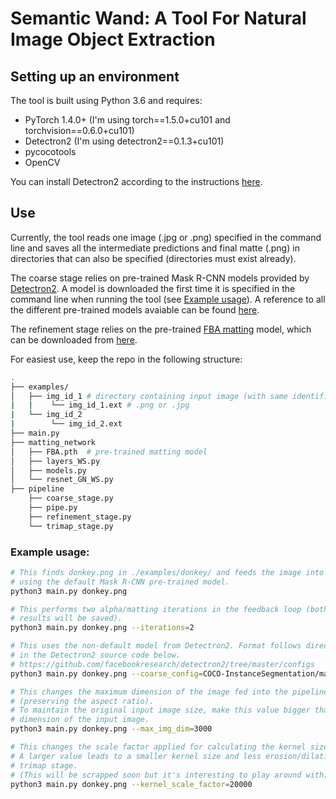 # Semantic Wand: A Tool For Natural Image Object Extraction

## Setting up an environment
The tool is built using Python 3.6 and requires:
- PyTorch 1.4.0+ (I'm using torch==1.5.0+cu101 and torchvision==0.6.0+cu101)
- Detectron2 (I'm using detectron2==0.1.3+cu101)
- pycocotools
- OpenCV

You can install Detectron2 according to the instructions [here](https://github.com/facebookresearch/detectron2/blob/master/INSTALL.md).

## Use
Currently, the tool reads one image (.jpg or .png) specified in the command line and saves all the intermediate predictions and final matte (.png) in directories that can also be specified (directories must exist already). 

The coarse stage relies on pre-trained Mask R-CNN models provided by [Detectron2](https://github.com/facebookresearch/detectron2). A model is downloaded the first time it is specified in the command line when running the tool (see [Example usage](###Example-usage)). A reference to all the different pre-trained models avaiable can be found [here](https://github.com/facebookresearch/detectron2/tree/master/configs).

The refinement stage relies on the pre-trained [FBA matting](https://github.com/MarcoForte/FBA_Matting) model, which can be downloaded from [here](https://drive.google.com/file/d/1T_oiKDE_biWf2kqexMEN7ObWqtXAzbB1/view).

For easiest use, keep the repo in the following structure:
```bash
.
├── examples/
│   ├── img_id_1 # directory containing input image (with same identifier)
|   |    └── img_id_1.ext # .png or .jpg
|   └── img_id_2
|        └── img_id_2.ext
├── main.py
├── matting_network
│   ├── FBA.pth  # pre-trained matting model
│   ├── layers_WS.py
│   ├── models.py
│   └── resnet_GN_WS.py
├── pipeline
    ├── coarse_stage.py
    ├── pipe.py
    ├── refinement_stage.py
    └── trimap_stage.py
```

### Example usage:
```bash
# This finds donkey.png in ./examples/donkey/ and feeds the image into the pipeline
# using the default Mask R-CNN pre-trained model.
python3 main.py donkey.png

# This performs two alpha/matting iterations in the feedback loop (both intermediary
# results will be saved).
python3 main.py donkey.png --iterations=2

# This uses the non-default model from Detectron2. Format follows directory structure
# in the Detectron2 source code below.
# https://github.com/facebookresearch/detectron2/tree/master/configs
python3 main.py donkey.png --coarse_config=COCO-InstanceSegmentation/mask_rcnn_R_101_FPN_3x.yaml

# This changes the maximum dimension of the image fed into the pipeline to 3000 pixels 
# (preserving the aspect ratio). 
# To maintain the original input image size, make this value bigger than the largest 
# dimension of the input image.
python3 main.py donkey.png --max_img_dim=3000

# This changes the scale factor applied for calculating the kernel size to 20000. 
# A larger value leads to a smaller kernel size and less erosion/dilation during the 
# trimap stage. 
# (This will be scrapped soon but it's interesting to play around with).
python3 main.py donkey.png --kernel_scale_factor=20000
```